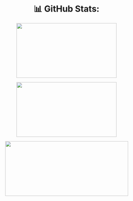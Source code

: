 
<div align ="center">

  # 📊 GitHub Stats:

  <img height="180px" width="330px" 
    src="https://github-readme-stats.vercel.app/api?username=Leonardo-Luz&theme=dark&hide_border=false&include_all_commits=false&count_private=true"></img>

  <img height="180px" width="330px" src="https://github-readme-streak-stats.herokuapp.com/?user=Leonardo-Luz&theme=dark&hide_border=false/"></img>

  <img height="180px" width="405px" src="https://github-readme-stats.vercel.app/api/top-langs/?username=Leonardo-Luz&theme=dark&hide_border=false&include_all_commits=true&count_private=true&layout=compact"></img>  

 <!-- &title_color=000 - &bg_color=1bb128,1bb17d,1b60b1 - &text_color=000 -->  

</div>

